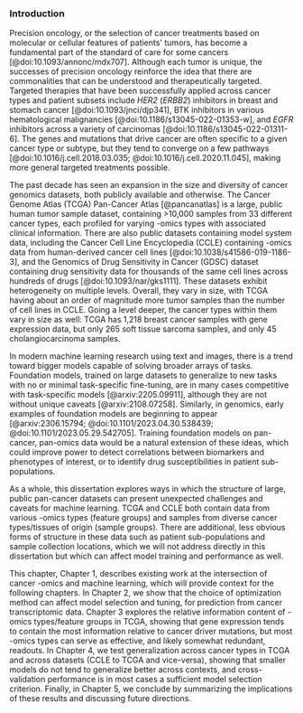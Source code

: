 ### Introduction

Precision oncology, or the selection of cancer treatments based on molecular or cellular features of patients' tumors, has become a fundamental part of the standard of care for some cancers [@doi:10.1093/annonc/mdx707].
Although each tumor is unique, the successes of precision oncology reinforce the idea that there are commonalities that can be understood and therapeutically targeted.
Targeted therapies that have been successfully applied across cancer types and patient subsets include _HER2_ (_ERBB2_) inhibitors in breast and stomach cancer [@doi:10.1093/jnci/djp341], BTK inhibitors in various hematological malignancies [@doi:10.1186/s13045-022-01353-w], and _EGFR_ inhibitors across a variety of carcinomas [@doi:10.1186/s13045-022-01311-6].
The genes and mutations that drive cancer are often specific to a given cancer type or subtype, but they tend to converge on a few pathways [@doi:10.1016/j.cell.2018.03.035; @doi:10.1016/j.cell.2020.11.045], making more general targeted treatments possible.

The past decade has seen an expansion in the size and diversity of cancer genomics datasets, both publicly available and otherwise.
The Cancer Genome Atlas (TCGA) Pan-Cancer Atlas [@pancanatlas] is a large, public human tumor sample dataset, containing >10,000 samples from 33 different cancer types, each profiled for varying -omics types with associated clinical information.
There are also public datasets containing model system data, including the Cancer Cell Line Encyclopedia (CCLE) containing -omics data from human-derived cancer cell lines [@doi:10.1038/s41586-019-1186-3], and the Genomics of Drug Sensitivity in Cancer (GDSC) dataset containing drug sensitivity data for thousands of the same cell lines across hundreds of drugs [@doi:10.1093/nar/gks1111].
These datasets exhibit heterogeneity on multiple levels.
Overall, they vary in size, with TCGA having about an order of magnitude more tumor samples than the number of cell lines in CCLE.
Going a level deeper, the cancer types within them vary in size as well: TCGA has 1,218 breast cancer samples with gene expression data, but only 265 soft tissue sarcoma samples, and only 45 cholangiocarcinoma samples.

In modern machine learning research using text and images, there is a trend toward bigger models capable of solving broader arrays of tasks.
Foundation models, trained on large datasets to generalize to new tasks with no or minimal task-specific fine-tuning, are in many cases competitive with task-specific models [@arxiv:2205.09911], although they are not without unique caveats [@arxiv:2108.07258].
Similarly, in genomics, early examples of foundation models are beginning to appear [@arxiv:2306.15794; @doi:10.1101/2023.04.30.538439; @doi:10.1101/2023.05.29.542705].
Training foundation models on pan-cancer, pan-omics data would be a natural extension of these ideas, which could improve power to detect correlations between biomarkers and phenotypes of interest, or to identify drug susceptibilities in patient sub-populations.

As a whole, this dissertation explores ways in which the structure of large, public pan-cancer datasets can present unexpected challenges and caveats for machine learning.
TCGA and CCLE both contain data from various -omics types (feature groups) and samples from diverse cancer types/tissues of origin (sample groups).
There are additional, less obvious forms of structure in these data such as patient sub-populations and sample collection locations, which we will not address directly in this dissertation but which can affect model training and performance as well.

This chapter, Chapter 1, describes existing work at the intersection of cancer -omics and machine learning, which will provide context for the following chapters.
In Chapter 2, we show that the choice of optimization method can affect model selection and tuning, for prediction from cancer transcriptomic data.
Chapter 3 explores the relative information content of -omics types/feature groups in TCGA, showing that gene expression tends to contain the most information relative to cancer driver mutations, but most -omics types can serve as effective, and likely somewhat redundant, readouts.
In Chapter 4, we test generalization across cancer types in TCGA and across datasets (CCLE to TCGA and vice-versa), showing that smaller models do not tend to generalize better across contexts, and cross-validation performance is in most cases a sufficient model selection criterion.
Finally, in Chapter 5, we conclude by summarizing the implications of these results and discussing future directions.
